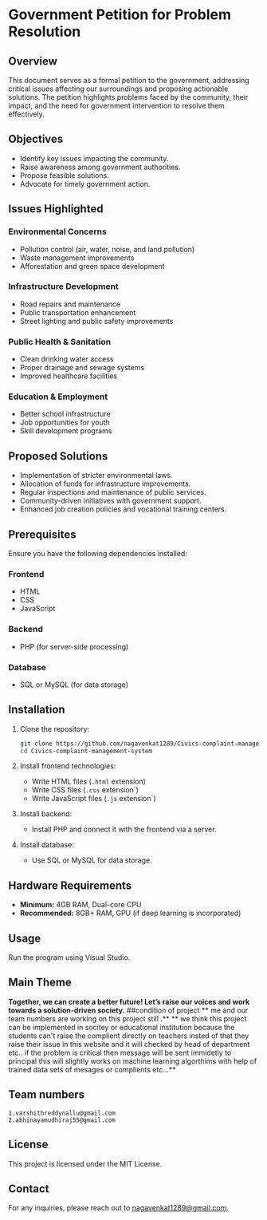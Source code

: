# Government Petition for Problem Resolution

## Overview
This document serves as a formal petition to the government, addressing critical issues affecting our surroundings and proposing actionable solutions. The petition highlights problems faced by the community, their impact, and the need for government intervention to resolve them effectively.

## Objectives
- Identify key issues impacting the community.
- Raise awareness among government authorities.
- Propose feasible solutions.
- Advocate for timely government action.

## Issues Highlighted

### Environmental Concerns
- Pollution control (air, water, noise, and land pollution)
- Waste management improvements
- Afforestation and green space development

### Infrastructure Development
- Road repairs and maintenance
- Public transportation enhancement
- Street lighting and public safety improvements

### Public Health & Sanitation
- Clean drinking water access
- Proper drainage and sewage systems
- Improved healthcare facilities

### Education & Employment
- Better school infrastructure
- Job opportunities for youth
- Skill development programs

## Proposed Solutions
- Implementation of stricter environmental laws.
- Allocation of funds for infrastructure improvements.
- Regular inspections and maintenance of public services.
- Community-driven initiatives with government support.
- Enhanced job creation policies and vocational training centers.

## Prerequisites
Ensure you have the following dependencies installed:

### Frontend
- HTML
- CSS
- JavaScript

### Backend
- PHP (for server-side processing)

### Database
- SQL or MySQL (for data storage)

## Installation
1. Clone the repository:
   ```sh
   git clone https://github.com/nagavenkat1289/Civics-complaint-management-system.git
   cd Civics-complaint-management-system
   ```

2. Install frontend technologies:
   - Write HTML files (`.html` extension)
   - Write CSS files (`.css` extension`)
   - Write JavaScript files (`.js` extension`)

3. Install backend:
   - Install PHP and connect it with the frontend via a server.

4. Install database:
   - Use SQL or MySQL for data storage.

## Hardware Requirements
- **Minimum:** 4GB RAM, Dual-core CPU
- **Recommended:** 8GB+ RAM, GPU (if deep learning is incorporated)

## Usage
Run the program using Visual Studio.

## Main Theme
**Together, we can create a better future! Let’s raise our voices and work towards a solution-driven society.**
##condition of project 
** me and our  team numbers  are working on this project still .**
** we think this project can be implemented in socitey or educational institution because the students can't raise the complient directly on teachers insted of that they raise their issue in this website and it will checked by head of department etc.. if the problem is critical then message will be sent immidetly to principal this will slightly works on machine learning algorthims with  help of trained data sets of mesages or complients etc...**
## Team numbers
    1.varshithreddynallu@gmail.com
    2.abhinayamudhiraj55@gmail.com

## License
This project is licensed under the MIT License.

## Contact
For any inquiries, please reach out to nagavenkat1289@gmail.com.
